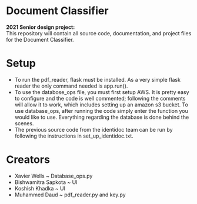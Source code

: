 # Document Classifier
**2021 Senior design project:**  
This repository will contain all source code, documentation, and project files for the Document Classifier.  

# Setup  
+ To run the pdf_reader, flask must be installed. As a very simple flask reader the only command needed is app.run().  
+ To use the databose_ops file, you must first setup AWS. It is pretty easy to configure and the code is well commented; following the comments will allow it to work, which includes setting up an amazon s3 bucket. To use database_ops, after running the code simply enter the function you would like to use. Everything regarding the database is done behind the scenes.
+ The previous source code from the identidoc team can be run by following the instructions in set_up_identidoc.txt.

# Creators
+ Xavier Wells ~ Database_ops.py
+ Bishwamitra Sapkota ~ UI
+ Koshish Khadka ~ UI
+ Muhammed Daud ~ pdf_reader.py and key.py